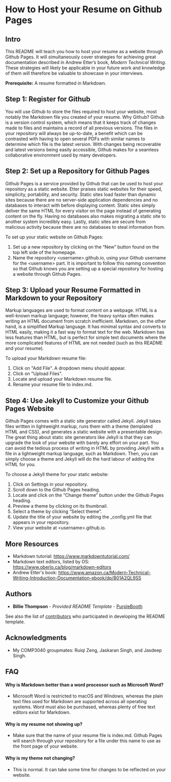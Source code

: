 # How to Host your Resume on Github Pages

## Intro
This README will teach you how to host your resume as a website through Github Pages. It will simultaneously cover strategies for achieving great documentation described in Andrew Etter’s book, _Modern Technical Writing_. These strategies will likely be applicable in your future work and knowledge of them will therefore be valuable to showcase in your interviews.

**Prerequisite:** A resume formatted in Markdown.

## Step 1: Register for Github
You will use Github to store the files required to host your website, most notably the Markdown file you created of your resume. Why Github? Github is a version control system, which means that it keeps track of changes made to files and maintains a record of all previous versions. The files in your repository will always be up-to-date, a benefit which can be contrasted with having to open several PDFs with similar names to determine which file is the latest version. With changes being recoverable and latest versions being easily accessible, Github makes for a seamless collaborative environment used by many developers. 

## Step 2: Set up a Repository for Github Pages
Github Pages is a service provided by Github that can be used to host your repository as a static website. Etter praises static websites for their speed, simplicity, portability, and security. Static sites load faster than dynamic sites because there are no server-side application dependencies and no databases to interact with before displaying content. Static sites simply deliver the same HTML for every visitor on the page instead of generating content on the fly. Having no databases also makes migrating a static site to another system incredibly easy. Lastly, static sites are secure from malicious activity because there are no databases to steal information from. 

To set up your static website on Github Pages:
1. Set up a new repository by clicking on the “New” button found on the top left side of the homepage.
2. Name the repository \<username>.github.io, using your Github username for the \<username> part. It is important to follow this naming convention so that Github knows you are setting up a special repository for hosting a website through Github Pages. 

## Step 3: Upload your Resume Formatted in Markdown to your Repository
Markup languages are used to format content on a webpage. HTML is a well-known markup language; however, the heavy syntax often makes writing an HTML document from scratch inefficient. Markdown, on the other hand, is a simplified Markup language. It has minimal syntax and converts to HTML easily, making it a fast way to format text for the web. Markdown has less features than HTML, but is perfect for simple text documents where the more complicated features of HTML are not needed (such as this README and your resume). 

To upload your Markdown resume file:
1. Click on "Add File". A dropdown menu should appear. 
2. Click on "Upload Files".
3. Locate and upload your Markdown resume file.
4. Rename your resume file to index.md.  

## Step 4: Use Jekyll to Customize your Github Pages Website
Github Pages comes with a static site generator called Jekyll. Jekyll takes files written in lightweight markup, runs them with a theme (templated HTML and CSS), and generates a static website with a presentable design. The great thing about static site generators like Jekyll is that they can upgrade the look of your website with barely any effort on your part. You can avoid the tedious process of writing in HTML by providing Jekyll with a file in a lightweight markup language, such as Markdown. Then, you can simply choose a theme and Jekyll will do the hard labour of adding the HTML for you.

To choose a Jekyll theme for your static website:
1. Click on Settings in your repository.
2. Scroll down to the Github Pages heading.
3. Locate and click on the “Change theme” button under the Github Pages heading.
4. Preview a theme by clicking on its thumbnail.
5. Select a theme by clicking “Select theme”.
6. Update the title of your website by editing the \_config.yml file that appears in your repository.
7. View your website at \<username>.github.io. 

## More Resources
- Markdown tutorial: https://www.markdowntutorial.com/
- Markdown text editors, listed by OS: https://www.oberlo.ca/blog/markdown-editors
- Andrew Etter's book: https://www.amazon.ca/Modern-Technical-Writing-Introduction-Documentation-ebook/dp/B01A2QL9SS

## Authors
- **Billie Thompson** - *Provided README Template* -
    [PurpleBooth](https://github.com/PurpleBooth)

See also the list of
[contributors](https://github.com/PurpleBooth/a-good-readme-template/contributors)
who participated in developing the README template.

## Acknowledgments
- My COMP3040 groupmates: Ruiqi Zeng, Jaskaran Singh, and Jasdeep Singh.

## FAQ

#### Why is Markdown better than a word processor such as Microsoft Word?
- Microsoft Word is restricted to macOS and Windows, whereas the plain text files used for Markdown are supported across all operating systems. Word must also be purchased, whereas plenty of free text editors exist for Markdown.

#### Why is my resume not showing up?
- Make sure that the name of your resume file is index.md. Github Pages will search through your repository for a file under this name to use as the front page of your website. 

#### Why is my theme not changing?
- This is normal. It can take some time for changes to be reflected on your website.
